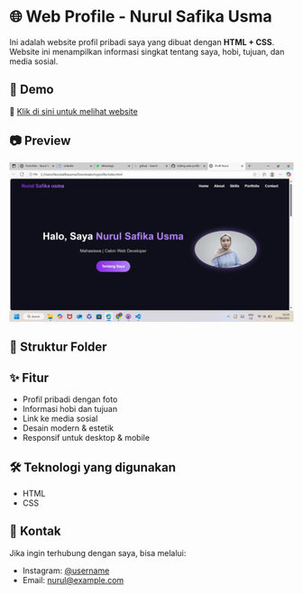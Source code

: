 # 🌐 Web Profile - Nurul Safika Usma

Ini adalah website profil pribadi saya yang dibuat dengan **HTML + CSS**.  
Website ini menampilkan informasi singkat tentang saya, hobi, tujuan, dan media sosial.

## 🚀 Demo
🔗 [Klik di sini untuk melihat website](https://nurul-safika.github.io/web-profile-nurul/)  


## 📷 Preview
![Preview Website](Screenshot.png)  

## 📁 Struktur Folder


## ✨ Fitur
- Profil pribadi dengan foto
- Informasi hobi dan tujuan
- Link ke media sosial
- Desain modern & estetik
- Responsif untuk desktop & mobile

## 🛠️ Teknologi yang digunakan
- HTML
- CSS

## 📩 Kontak
Jika ingin terhubung dengan saya, bisa melalui:
- Instagram: [@username](https://www.instagram.com/nurlsafika__?igsh=MXA0ZHlpZnN3djR5MQ=)  
- Email: nurul@example.com

